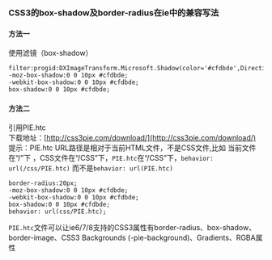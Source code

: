 ### CSS3的box-shadow及border-radius在ie中的兼容写法  
#### 方法一  
使用滤镜（box-shadow）
```
filter:progid:DXImageTransform.Microsoft.Shadow(color='#cfdbde',Direction=180,Strength=5);
-moz-box-shadow:0 0 10px #cfdbde; 
-webkit-box-shadow:0 0 10px #cfdbde; 
box-shadow:0 0 10px #cfdbde;
```  
#### 方法二  
引用PIE.htc  
下载地址：[http://css3pie.com/download/](http://css3pie.com/download/)  
提示：PIE.htc URL路径是相对于当前HTML文件，不是CSS文件,比如 当前文件在“/”下 ，CSS文件在“/CSS”下，`PIE.htc`在“/CSS”下，`behavior: url(/css/PIE.htc)` 而不是`behavior: url(PIE.htc)`
```
border-radius:20px;
-moz-box-shadow:0 0 10px #cfdbde; 
-webkit-box-shadow:0 0 10px #cfdbde; 
box-shadow:0 0 10px #cfdbde;
behavior: url(css/PIE.htc);
```  
`PIE.htc`文件可以让ie6/7/8支持的CSS3属性有border-radius、box-shadow、border-image、CSS3 Backgrounds (-pie-background)、Gradients、RGBA属性
